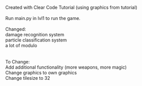 Created with Clear Code Tutorial (using graphics from tutorial)\
\
Run main.py in lvl1 to run the game.\
\
Changed:\
damage recognition system\
particle classification system\
a lot of modulo\
\
\
To Change:\
Add additional functionality (more weapons, more magic)\
Change graphics to own graphics\
Change tilesize to 32

